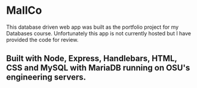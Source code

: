 # MallCo

This database driven web app was built as the portfolio project for my Databases course. Unfortunately this app is not currently hosted but I have provided the code for review. 

## Built with Node, Express, Handlebars, HTML, CSS and MySQL with MariaDB running on OSU's engineering servers. 

